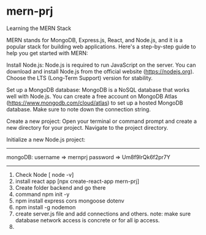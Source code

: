 # mern-prj
Learning the MERN Stack

MERN stands for MongoDB, Express.js, React, and Node.js, and it is a popular stack for building web applications. Here's a step-by-step guide to help you get started with MERN:

Install Node.js: Node.js is required to run JavaScript on the server. You can download and install Node.js from the official website (https://nodejs.org). Choose the LTS (Long-Term Support) version for stability.

Set up a MongoDB database: MongoDB is a NoSQL database that works well with Node.js. You can create a free account on MongoDB Atlas (https://www.mongodb.com/cloud/atlas) to set up a hosted MongoDB database. Make sure to note down the connection string.

Create a new project: Open your terminal or command prompt and create a new directory for your project. Navigate to the project directory.

Initialize a new Node.js project:


***************************
mongoDB:
username => mernprj
password => Um8f9lrQk6f2pr7Y
***************************

1. Check Node [ node -v]
2. install react app [npx create-react-app mern-prj]
3. Create folder backend and go there
4. command npm init -y
5. npm install express cors mongoose dotenv
6. npm install -g nodemon
7. create server.js file and add connections and others.
    note: make sure database network access is concrete or for all ip access.
8. 
